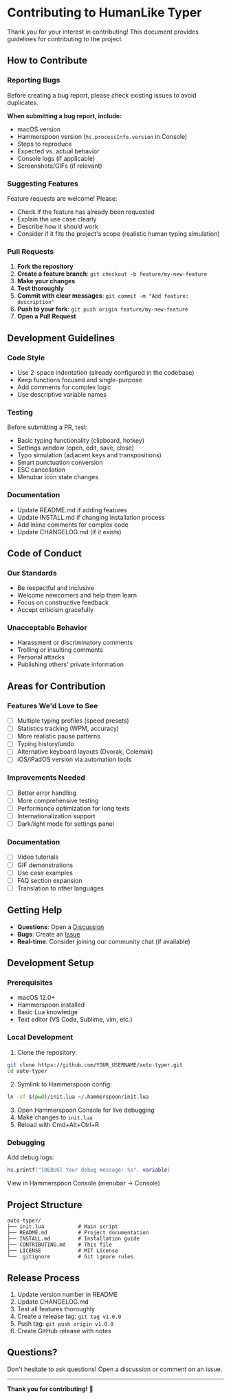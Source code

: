 # Contributing to HumanLike Typer

Thank you for your interest in contributing! This document provides guidelines for contributing to the project.

## How to Contribute

### Reporting Bugs

Before creating a bug report, please check existing issues to avoid duplicates.

**When submitting a bug report, include:**
- macOS version
- Hammerspoon version (`hs.processInfo.version` in Console)
- Steps to reproduce
- Expected vs. actual behavior
- Console logs (if applicable)
- Screenshots/GIFs (if relevant)

### Suggesting Features

Feature requests are welcome! Please:
- Check if the feature has already been requested
- Explain the use case clearly
- Describe how it should work
- Consider if it fits the project's scope (realistic human typing simulation)

### Pull Requests

1. **Fork the repository**
2. **Create a feature branch**: `git checkout -b feature/my-new-feature`
3. **Make your changes**
4. **Test thoroughly**
5. **Commit with clear messages**: `git commit -m "Add feature: description"`
6. **Push to your fork**: `git push origin feature/my-new-feature`
7. **Open a Pull Request**

## Development Guidelines

### Code Style

- Use 2-space indentation (already configured in the codebase)
- Keep functions focused and single-purpose
- Add comments for complex logic
- Use descriptive variable names

### Testing

Before submitting a PR, test:
- Basic typing functionality (clipboard, hotkey)
- Settings window (open, edit, save, close)
- Typo simulation (adjacent keys and transpositions)
- Smart punctuation conversion
- ESC cancellation
- Menubar icon state changes

### Documentation

- Update README.md if adding features
- Update INSTALL.md if changing installation process
- Add inline comments for complex code
- Update CHANGELOG.md (if it exists)

## Code of Conduct

### Our Standards

- Be respectful and inclusive
- Welcome newcomers and help them learn
- Focus on constructive feedback
- Accept criticism gracefully

### Unacceptable Behavior

- Harassment or discriminatory comments
- Trolling or insulting comments
- Personal attacks
- Publishing others' private information

## Areas for Contribution

### Features We'd Love to See

- [ ] Multiple typing profiles (speed presets)
- [ ] Statistics tracking (WPM, accuracy)
- [ ] More realistic pause patterns
- [ ] Typing history/undo
- [ ] Alternative keyboard layouts (Dvorak, Colemak)
- [ ] iOS/iPadOS version via automation tools

### Improvements Needed

- [ ] Better error handling
- [ ] More comprehensive testing
- [ ] Performance optimization for long texts
- [ ] Internationalization support
- [ ] Dark/light mode for settings panel

### Documentation

- [ ] Video tutorials
- [ ] GIF demonstrations
- [ ] Use case examples
- [ ] FAQ section expansion
- [ ] Translation to other languages

## Getting Help

- **Questions**: Open a [Discussion](https://github.com/YOUR_USERNAME/auto-typer/discussions)
- **Bugs**: Create an [Issue](https://github.com/YOUR_USERNAME/auto-typer/issues)
- **Real-time**: Consider joining our community chat (if available)

## Development Setup

### Prerequisites

- macOS 12.0+
- Hammerspoon installed
- Basic Lua knowledge
- Text editor (VS Code, Sublime, vim, etc.)

### Local Development

1. Clone the repository:
```bash
git clone https://github.com/YOUR_USERNAME/auto-typer.git
cd auto-typer
```

2. Symlink to Hammerspoon config:
```bash
ln -sf $(pwd)/init.lua ~/.hammerspoon/init.lua
```

3. Open Hammerspoon Console for live debugging
4. Make changes to `init.lua`
5. Reload with Cmd+Alt+Ctrl+R

### Debugging

Add debug logs:
```lua
hs.printf("[DEBUG] Your debug message: %s", variable)
```

View in Hammerspoon Console (menubar → Console)

## Project Structure

```
auto-typer/
├── init.lua           # Main script
├── README.md          # Project documentation
├── INSTALL.md         # Installation guide
├── CONTRIBUTING.md    # This file
├── LICENSE            # MIT License
└── .gitignore         # Git ignore rules
```

## Release Process

1. Update version number in README
2. Update CHANGELOG.md
3. Test all features thoroughly
4. Create a release tag: `git tag v1.0.0`
5. Push tag: `git push origin v1.0.0`
6. Create GitHub release with notes

## Questions?

Don't hesitate to ask questions! Open a discussion or comment on an issue.

---

**Thank you for contributing!** 🙏


